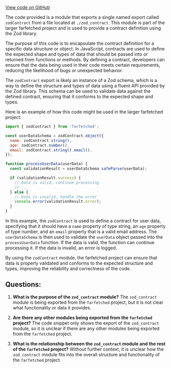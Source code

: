[View code on GitHub](https://github.com/igorkamyshev/farfetched/packages/zod/src/index.ts)

The code provided is a module that exports a single named export called `zodContract` from a file located at `./zod_contract`. This module is part of the larger farfetched project and is used to provide a contract definition using the Zod library.

The purpose of this code is to encapsulate the contract definition for a specific data structure or object. In JavaScript, contracts are used to define the expected shape and types of data that should be passed into or returned from functions or methods. By defining a contract, developers can ensure that the data being used in their code meets certain requirements, reducing the likelihood of bugs or unexpected behavior.

The `zodContract` export is likely an instance of a Zod schema, which is a way to define the structure and types of data using a fluent API provided by the Zod library. This schema can be used to validate data against the defined contract, ensuring that it conforms to the expected shape and types.

Here is an example of how this code might be used in the larger farfetched project:

```javascript
import { zodContract } from 'farfetched';

const userDataSchema = zodContract.object({
  name: zodContract.string(),
  age: zodContract.number(),
  email: zodContract.string().email(),
});

function processUserData(userData) {
  const validationResult = userDataSchema.safeParse(userData);

  if (validationResult.success) {
    // Data is valid, continue processing
    // ...
  } else {
    // Data is invalid, handle the error
    console.error(validationResult.error);
  }
}
```

In this example, the `zodContract` is used to define a contract for user data, specifying that it should have a `name` property of type string, an `age` property of type number, and an `email` property that is a valid email address. The `userDataSchema` is then used to validate the `userData` object passed into the `processUserData` function. If the data is valid, the function can continue processing it. If the data is invalid, an error is logged.

By using the `zodContract` module, the farfetched project can ensure that data is properly validated and conforms to the expected structure and types, improving the reliability and correctness of the code.
## Questions: 
 1. **What is the purpose of the `zod_contract` module?**
   The `zod_contract` module is being exported from the `farfetched` project, but it is not clear what functionality or data it provides.

2. **Are there any other modules being exported from the `farfetched` project?**
   The code snippet only shows the export of the `zod_contract` module, so it is unclear if there are any other modules being exported from the `farfetched` project.

3. **What is the relationship between the `zod_contract` module and the rest of the `farfetched` project?**
   Without further context, it is unclear how the `zod_contract` module fits into the overall structure and functionality of the `farfetched` project.